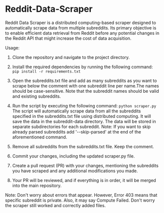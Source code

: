 # Reddit-Data-Scraper

Reddit Data Scraper is a distributed computing-based scraper designed to automatically scrape data from multiple subreddits. Its primary objective is to enable efficient data retrieval from Reddit before any potential changes in the Reddit API that might increase the cost of data acquisition.

Usage:

1. Clone the repository and navigate to the project directory.

2. Install the required dependencies by running the following command:
```pip install -r requirements.txt```

3. Open the subreddits.txt file and add as many subreddits as you want to scrape below the comment with one subreddit line per name.The names should be case-sensitive. Note that the subreddit names should be valid and existing subreddits.

4. Run the script by executing the following command:
```python scraper.py```
The script will automatically scrape data from all the subreddits specified in the subreddits.txt file using distributed computing. It will save the data in the subreddit-data directory. The data will be stored in separate subdirectories for each subreddit.
Note: If you want to skip already parsed subreddits add '--skip-parsed' at the end of the aforementioned command.

5. Remove all subreddits from the subreddits.txt file. Keep the comment.

6. Commit your changes, including the updated scraper.py file.

7. Create a pull request (PR) with your changes, mentioning the subreddits you have scraped and any additional modifications you made.

8. Your PR will be reviewed, and if everything is in order, it will be merged into the main repository.

Note: Don't worry about errors that appear. However, Error 403 means that specific subreddit is private. Also, it may say Compute Failed. Don't worry the scraper still worked and correctly added files.
